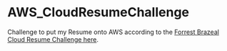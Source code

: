 # AWS_CloudResumeChallenge
Challenge to put my Resume onto AWS according to the [Forrest Brazeal Cloud Resume Challenge here](https://cloudresumechallenge.dev/docs/the-challenge/aws/).  

